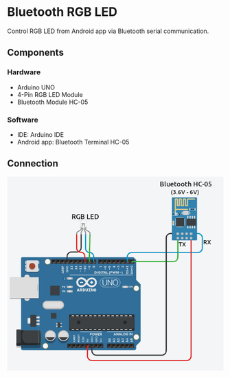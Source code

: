 # Bluetooth RGB LED

Control RGB LED from Android app via Bluetooth serial communication.

## Components

### Hardware

* Arduino UNO
* 4-Pin RGB LED Module
* Bluetooth Module HC-05

### Software

* IDE: Arduino IDE
* Android app: Bluetooth Terminal HC-05

## Connection
![](https://raw.githubusercontent.com/YuKitAs/arduino-projects/master/bluetooth-rgb-led/connection.png)
